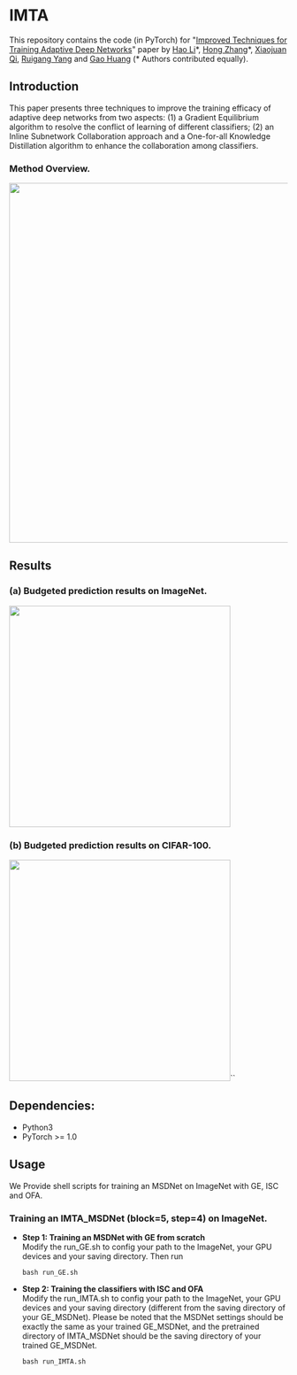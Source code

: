 # IMTA

This repository contains the code (in PyTorch) for "[Improved Techniques for Training Adaptive Deep Networks](https://arxiv.org/pdf/1908.06294.pdf)" paper by [Hao Li](https://github.com/cpsxhao)\*, [Hong Zhang](https://github.com/kalviny)\*, [Xiaojuan Qi](https://xjqi.github.io/), [Ruigang Yang](http://research.baidu.com/People/index-view?id=114) and [Gao Huang](http://www.gaohuang.net/) (* Authors contributed equally).

## Introduction

This paper presents three techniques to improve the training efficacy of adaptive deep networks from two aspects: (1) a Gradient Equilibrium algorithm to resolve the conflict of learning of different classifiers; (2) an Inline Subnetwork Collaboration approach and a One-for-all Knowledge Distillation algorithm to enhance the collaboration among classifiers. 

### Method Overview.

<img src="https://user-images.githubusercontent.com/799931/63514741-e2b7dc80-c51b-11e9-84e2-d95da7b92024.jpg" width="650">



## Results
### (a) Budgeted prediction results on ImageNet.

<img src="https://user-images.githubusercontent.com/799931/63515308-219a6200-c51d-11e9-956d-2e0cb12026fa.jpg" width="400">

### (b) Budgeted prediction results on CIFAR-100.

<img src="https://user-images.githubusercontent.com/799931/63515429-6de5a200-c51d-11e9-96b9-2bc9d63a1ae1.jpg" width="400">``


## Dependencies:

+ Python3
+ PyTorch >= 1.0

## Usage
We Provide shell scripts for training an MSDNet on ImageNet with GE, ISC and OFA.
### Training an IMTA_MSDNet (block=5, step=4) on ImageNet.
+ **Step 1: Training an MSDNet with GE from scratch**  
    Modify the run_GE.sh to config your path to the ImageNet, your GPU devices and your saving directory. Then run
    ```
    bash run_GE.sh
    ```

+ **Step 2: Training the classifiers with ISC and OFA**    
    Modify the run_IMTA.sh to config your path to the ImageNet, your GPU devices and your saving directory (different from the saving directory of your GE_MSDNet). Please be noted that the MSDNet settings should be exactly the same as your trained GE_MSDNet, and the pretrained directory of IMTA_MSDNet should be the saving directory of your trained GE_MSDNet.
    ```
    bash run_IMTA.sh
    ```

